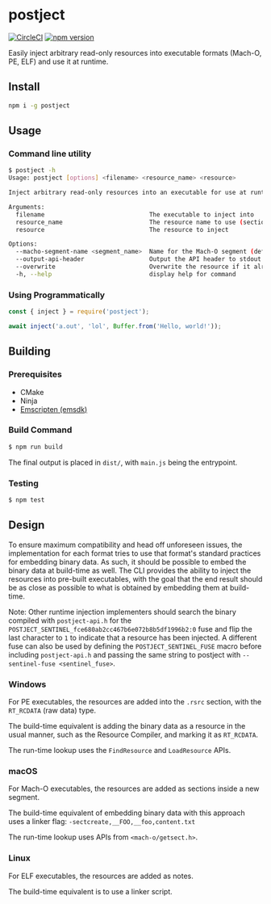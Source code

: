 # postject

[![CircleCI](https://dl.circleci.com/status-badge/img/gh/postmanlabs/postject/tree/main.svg?style=svg)](https://dl.circleci.com/status-badge/redirect/gh/postmanlabs/postject/tree/main)
[![npm version](http://img.shields.io/npm/v/postject.svg)](https://npmjs.org/package/postject)

Easily inject arbitrary read-only resources into executable formats
(Mach-O, PE, ELF) and use it at runtime.

## Install

```sh
npm i -g postject
```

## Usage

### Command line utility

```sh
$ postject -h
Usage: postject [options] <filename> <resource_name> <resource>

Inject arbitrary read-only resources into an executable for use at runtime

Arguments:
  filename                             The executable to inject into
  resource_name                        The resource name to use (section name on Mach-O and ELF, resource name for PE)
  resource                             The resource to inject

Options:
  --macho-segment-name <segment_name>  Name for the Mach-O segment (default: "__POSTJECT")
  --output-api-header                  Output the API header to stdout
  --overwrite                          Overwrite the resource if it already exists
  -h, --help                           display help for command
```

### Using Programmatically

```js
const { inject } = require('postject');

await inject('a.out', 'lol', Buffer.from('Hello, world!'));
```

## Building

### Prerequisites

* CMake
* Ninja
* [Emscripten (emsdk)](https://emscripten.org/docs/getting_started/downloads.html)

### Build Command

```sh
$ npm run build
```

The final output is placed in `dist/`, with `main.js` being the
entrypoint.

### Testing

```sh
$ npm test
```

## Design

To ensure maximum compatibility and head off unforeseen issues, the
implementation for each format tries to use that format's standard
practices for embedding binary data. As such, it should be possible
to embed the binary data at build-time as well. The CLI provides the
ability to inject the resources into pre-built executables, with the
goal that the end result should be as close as possible to what is
obtained by embedding them at build-time.

Note: Other runtime injection implementers should search the binary
compiled with `postject-api.h` for the
`POSTJECT_SENTINEL_fce680ab2cc467b6e072b8b5df1996b2:0` fuse and
flip the last character to `1` to indicate that a resource has been
injected. A different fuse can also be used by defining the
`POSTJECT_SENTINEL_FUSE` macro before including `postject-api.h` and
passing the same string to postject with
`--sentinel-fuse <sentinel_fuse>`.

### Windows

For PE executables, the resources are added into the `.rsrc` section,
with the `RT_RCDATA` (raw data) type.

The build-time equivalent is adding the binary data as a resource in
the usual manner, such as the Resource Compiler, and marking it as
`RT_RCDATA`.

The run-time lookup uses the `FindResource` and `LoadResource` APIs.

### macOS

For Mach-O executables, the resources are added as sections inside a
new segment.

The build-time equivalent of embedding binary data with this approach
uses a linker flag: `-sectcreate,__FOO,__foo,content.txt`

The run-time lookup uses APIs from `<mach-o/getsect.h>`.

### Linux

For ELF executables, the resources are added as notes.

The build-time equivalent is to use a linker script.
